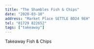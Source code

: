 ```yaml
---
title: "The Shambles Fish & Chips"
date: "2020-03-10"
address: "Market Place SETTLE BD24 9EH"
tel: "01729 822652"
tags: ["takeaway"]
---
```


Takeaway Fish & Chips
